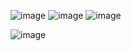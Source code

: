 ![image](http://www.icone-png.com/ico/52/52006.ico)
![image](http://www.icone-png.com/ico/52/51994.ico)
![image](http://www.icone-png.com/ico/33/33172.ico)


![image](http://images2.itechpost.com/data/images/full/28998/resident-evil-vii-biohazard.jpg)
